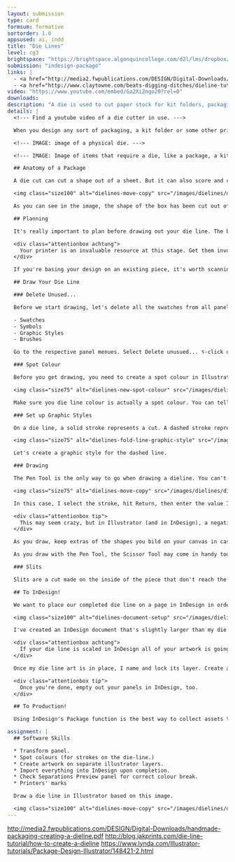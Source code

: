 ```yaml
---
layout: submission
type: card
formsum: formative
sortorder: 1.0
appsused: ai, indd
title: "Die Lines"
level: cg3
brightspace: "https://brightspace.algonquincollege.com/d2l/lms/dropbox/user/folder_submit_files.d2l?db=86416&grpid=0&isprv=0&bp=0&ou=92653"
submission: "indesign-package"
links: |
  - <a href="http://media2.fwpublications.com/DESIGN/Digital-Downloads/handmade-packaging-creating-a-dieline.pdf" target="_blank" title="How to make a die line">Make a die line</a>
  - <a href="http://www.claytowne.com/beats-digging-ditches/dieline-tutorial-how-to-create-a-dieline-for-your-product-package-design/" target="_blank" title="How to make a die line">How to make a die line</a>
video: "https://www.youtube.com/embed/Ga2Xi2ngo20?rel=0"
downloads:
description: "A die is used to cut paper stock for kit folders, packaging and more. To create a physical die, you need to design its outline first."
details: |
  <!--- Find a youtube video of a die cutter in use. --->

  When you design any sort of packaging, a kit folder or some other printed piece that has a custom shape, the printer needs to cut the custom shape from the stock. To do so, they'll produce a physical die. The die is pressed hard against the stock until it cuts it to punch out the desired shape.

  <!--- IMAGE: image of a physical die. --->

  <!--- IMAGE: Image of items that require a die, like a package, a kit folder and something else. --->

  ## Anatomy of a Package

  A die cut can cut a shape out of a sheet. But it can also score and create slits.

  <img class="size100" alt="dielines-move-copy" src="/images/dielines/die-line.svg">

  As you can see in the image, the shape of the box has been cut out of some card stock. More than that, the scoring was also done. There's a slit cut in the top flap so the user can close the box after the initial seal has been broken.

  ## Planning

  It's really important to plan before drawing out your die line. The best way to plan is to take out some scrap paper and your Xacto to build a mockup of your design. Eventually, your design will be physically cut out of card stock, so you can imagine that accuracy is of the utmost importance.

  <div class="attentionbox achtung">
    Your printer is an invaluable resource at this stage. Get them involved in the process at the outset. They'll likely have valuable advice. They'll also flag any issues early in the process, avoiding any costly mistakes.
  </div>

  If you're basing your design on an existing piece, it's worth scanning, then tracing the original in Illustrator.

  ## Draw Your Die Line

  ### Delete Unused...

  Before we start drawing, let's delete all the swatches from all panels. These are the affected panels:

  - Swatches
  - Symbols
  - Graphic Styles
  - Brushes

  Go to the respective panel menues. Select Delete unusued... ⌥-click on the panel's trash icon to delete them without a confirmation dialogue.

  ### Spot Colour

  Before you get drawing, you need to create a spot colour in Illustrator with which you will draw your die line. It can be any colour. Name the swatch Die Line.

  <img class="size75" alt="dielines-new-spot-colour" src="/images/dielines/dielines-new-spot-colour.jpg">

  Make sure you die line colour is actually a spot colour. You can tell it is by the dot in the corner of the swatch's icon.

  ### Set up Graphic Styles

  On a die line, a solid stroke represents a cut. A dashed stroke represents a fold. We really want things to be consistent.

  <img class="size75" alt="dielines-fold-line-graphic-style" src="/images/dielines/dielines-fold-line-graphic-style.jpg">

  Let's create a graphic style for the dashed line.

  ### Drawing

  The Pen Tool is the only way to go when drawing a dieline. You can't easily use the shape tools. You can build your package from almost only one line. Draw a line, then use the move/copy dialogue and the Transform panel or the Move dialogue to create your design.

  <img class="size75" alt="dielines-move-copy" src="/images/dielines/dielines-move-copy.gif">

  In this case, I select the stroke, hit Return, then enter the value I want. Click copy. Done.

  <div class="attentionbox tip">
    This may seem crazy, but in Illustrator (and in InDesign), a negative number will move a shape upwards and a positive number moves it down in the Transform panel. Numbers are coordinates from the top-left corner of the page. Get it?
  </div>

  As you draw, keep extras of the shapes you bild on your canvas in case you need to re-used them. When I'm done, I usually hide them on a layer that's off and non-printing. I delete them from the file I send to print.

  As you draw with the Pen Tool, the Scissor Tool may come in handy too. It's useful for snipping paths. If you have overlapping paths, it snips the one you have selected.

  ### Slits

  Slits are a cut made on the inside of the piece that don't reach the edges. You've fought with them on the flaps of a cereal box to re-close it. They're simply a regular line drawn in Illustrator. They're not dashed.

  ## To InDesign!

  We want to place our completed die line on a page in InDesign in order to place our artwork on it. InDesign is most flexible for doing the layout of your content. If your design allows, you could always complete the whole design in Illustrator. Avoid doing this if your design involves placed images and a lot of text. InDesign is really your best solution for this.

  <img class="size100" alt="dielines-document-setup" src="/images/dielines/dielines-indesign-document-setup.jpg">

  I've created an InDesign document that's slightly larger than my die line. Use File > Place... to import your native Illustrator (.ai) file onto the page. As you're placing, simply click, don't drag. This will place the image at 100% of its orginal dimensions. You need to double-check this in the control bar.

  <div class="attentionbox achtung">
    If your die line is scaled in InDesign all of your artwork is going to be produced at the wrong size.
  </div>

  Once my die line art is in place, I name and lock its layer. Create a new layer beneath this one on which you'll place all of your artwork.

  <div class="attentionbox tip">
    Once you're done, empty out your panels in InDesign, too.
  </div>

  ## To Production!

  Using InDesign's Package function is the best way to collect assets to send to production. The native Illustrator document will be in the Links folder. It may be worth creating another copy of the file at the root of your project folder. It's also a good idea to print and assemble your die line to make everything absolutely obvious to the printer. You can write instructions on it, if needed.

assignment: |
  ## Software Skills

  * Transform panel.
  * Spot colours (for strokes on the die-line.)
  * Create artwork on separate illustrator layers.
  * Import everything into InDesign upon completion.
  * Check Separations Preview panel for correct colour break.
  * Printers' marks

  Draw a die line in Illustrator based on this image.

  <img class="size100" alt="dielines-move-copy" src="/images/dielines/die-line.svg">
---
```

http://media2.fwpublications.com/DESIGN/Digital-Downloads/handmade-packaging-creating-a-dieline.pdf
http://blog.jakprints.com/die-line-tutorial/how-to-create-a-dieline
https://www.lynda.com/Illustrator-tutorials/Package-Design-Illustrator/148421-2.html
